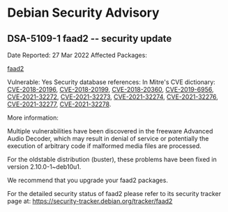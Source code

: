 
Debian Security Advisory
========================


DSA-5109-1 faad2 -- security update
-----------------------------------



Date Reported:
27 Mar 2022
Affected Packages:

[faad2](https://packages.debian.org/src:faad2)

Vulnerable:
Yes
Security database references:
In Mitre's CVE dictionary: [CVE-2018-20196](https://security-tracker.debian.org/tracker/CVE-2018-20196), [CVE-2018-20199](https://security-tracker.debian.org/tracker/CVE-2018-20199), [CVE-2018-20360](https://security-tracker.debian.org/tracker/CVE-2018-20360), [CVE-2019-6956](https://security-tracker.debian.org/tracker/CVE-2019-6956), [CVE-2021-32272](https://security-tracker.debian.org/tracker/CVE-2021-32272), [CVE-2021-32273](https://security-tracker.debian.org/tracker/CVE-2021-32273), [CVE-2021-32274](https://security-tracker.debian.org/tracker/CVE-2021-32274), [CVE-2021-32276](https://security-tracker.debian.org/tracker/CVE-2021-32276), [CVE-2021-32277](https://security-tracker.debian.org/tracker/CVE-2021-32277), [CVE-2021-32278](https://security-tracker.debian.org/tracker/CVE-2021-32278).  

More information:

Multiple vulnerabilities have been discovered in the freeware Advanced
Audio Decoder, which may result in denial of service or potentially the
execution of arbitrary code if malformed media files are processed.


For the oldstable distribution (buster), these problems have been fixed
in version 2.10.0-1~deb10u1.


We recommend that you upgrade your faad2 packages.


For the detailed security status of faad2 please refer to
its security tracker page at:
<https://security-tracker.debian.org/tracker/faad2>





